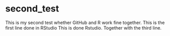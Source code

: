 # second_test
This is my second test whether GitHub and R work fine together.
This is the first line done in RStudio
This is done Rstudio.
Together with the third line.